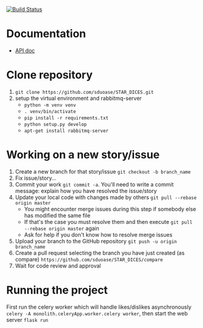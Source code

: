 [![Build Status](https://travis-ci.org/sduoase/STAR_DICES.svg?branch=master)](https://travis-ci.org/sduoase/STAR_DICES)
# Documentation
* [API doc](https://docs.google.com/spreadsheets/d/1B6I-gnoz-LEUB3Nxu2pnc9xj-iwYfOphf2pOYdGjRVQ/edit?usp=sharing)

# Clone repository
1. `git clone https://github.com/sduoase/STAR_DICES.git`
2. setup the virtual environment and rabbitmq-server
   * `python -m venv venv`
   * `. venv/bin/activate`
   * `pip install -r requirements.txt`
   * `python setup.py develop`
   * `apt-get install rabbitmq-server`

# Working on a new story/issue
1. Create a new branch for that story/issue `git checkout -b branch_name`
2. Fix issue/story...
3. Commit your work `git commit -a`. You'll need to write a commit message: explain how you have resolved the issue/story
4. Update your local code with changes made by others `git pull --rebase origin master`
    * You might encounter merge issues during this step if somebody else has modified the same file
    * If that's the case you must resolve them and then execute `git pull --rebase origin master` again
    * Ask for help if you don't know how to resolve merge issues
5. Upload your branch to the GitHub repository `git push -u origin branch_name`
6. Create a pull request selecting the branch you have just created (as compare) `https://github.com/sduoase/STAR_DICES/compare`
7. Wait for code review and approval

# Running the project
First run the celery worker which will handle likes/dislikes asynchronously `celery -A monolith.celeryApp.worker.celery worker`, then start the web server `flask run`
